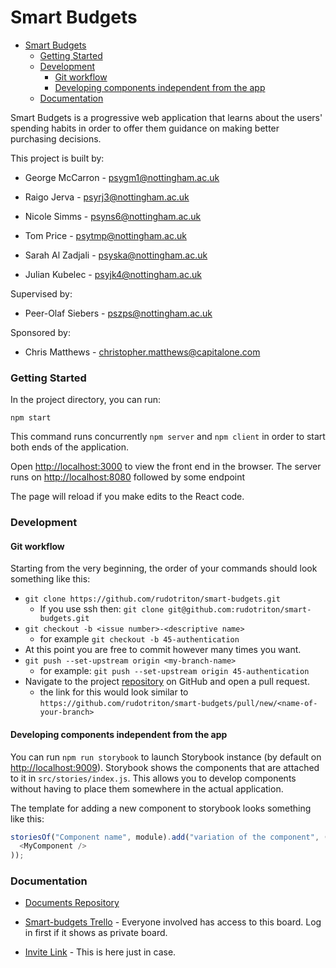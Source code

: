 # Smart Budgets

- [Smart Budgets](#smart-budgets)
    - [Getting Started](#getting-started)
    - [Development](#development)
      - [Git workflow](#git-workflow)
      - [Developing components independent from the app](#developing-components-independent-from-the-app)
    - [Documentation](#documentation)

Smart Budgets is a progressive web application that learns about the users' spending habits in order to offer them guidance on making better purchasing decisions.

This project is built by:

- George McCarron - psygm1@nottingham.ac.uk

- Raigo Jerva - psyrj3@nottingham.ac.uk

- Nicole Simms - psyns6@nottingham.ac.uk

- Tom Price - psytmp@nottingham.ac.uk

- Sarah Al Zadjali - psyska@nottingham.ac.uk

- Julian Kubelec - psyjk4@nottingham.ac.uk

Supervised by:

- Peer-Olaf Siebers - pszps@nottingham.ac.uk

Sponsored by:

- Chris Matthews - christopher.matthews@capitalone.com

### Getting Started

In the project directory, you can run:

`npm start`

This command runs concurrently `npm server` and `npm client` in order to start both ends of the application.

Open [http://localhost:3000](http://localhost:3000) to view the front end in the browser.
The server runs on [http://localhost:8080](http://localhost:8080) followed by some endpoint

The page will reload if you make edits to the React code.

### Development

#### Git workflow

Starting from the very beginning, the order of your commands should look something like this:

- `git clone https://github.com/rudotriton/smart-budgets.git`
  - If you use ssh then: `git clone git@github.com:rudotriton/smart-budgets.git`
- `git checkout -b <issue number>-<descriptive name>`
  - for example `git checkout -b 45-authentication`
- At this point you are free to commit however many times you want.
- `git push --set-upstream origin <my-branch-name>`
  - for example: `git push --set-upstream origin 45-authentication`
- Navigate to the project [repository](https://github.com/rudotriton/smart-budgets) on GitHub and open a pull request.
  - the link for this would look similar to `https://github.com/rudotriton/smart-budgets/pull/new/<name-of-your-branch>`

#### Developing components independent from the app

You can run `npm run storybook` to launch Storybook instance (by default on [http://localhost:9009](http://localhost:9009)). Storybook shows the components that are attached to it in `src/stories/index.js`. This allows you to develop components without having to place them somewhere in the actual application.

The template for adding a new component to storybook looks something like this:

```js
storiesOf("Component name", module).add("variation of the component", () => (
  <MyComponent />
));
```

### Documentation

- [Documents Repository](https://github.com/rudotriton/group-10-docs)

- [Smart-budgets Trello](https://trello.com/b/tnETGBJV/smart-budgets) - Everyone involved has access to this board. Log in first if it shows as private board.

- [Invite Link](https://trello.com/invite/b/tnETGBJV/a8a06cc916a30ee4777d6a98b5137a53/smart-budgets) - This is here just in case.
